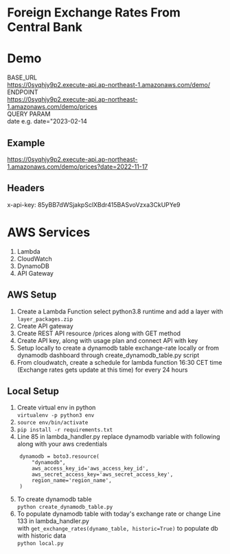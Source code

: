 # Foreign Exchange Rates From Central Bank

# Demo

BASE_URL<br>
https://0syqhjy9p2.execute-api.ap-northeast-1.amazonaws.com/demo/<br>
ENDPOINT<br>
https://0syqhjy9p2.execute-api.ap-northeast-1.amazonaws.com/demo/prices<br>
QUERY PARAM<br>
date e.g. date="2023-02-14<br>

## Example
https://0syqhjy9p2.execute-api.ap-northeast-1.amazonaws.com/demo/prices?date=2022-11-17
## Headers
x-api-key: 85yBB7dWSjakpSclXBdr415BASvoVzxa3CkUPYe9

# AWS Services
1. Lambda
2. CloudWatch
2. DynamoDB
3. API Gateway

## AWS Setup
1. Create a Lambda Function select python3.8 runtime and add a layer with ```layer_packages.zip``` 
2. Create API gateway
3. Create REST API resource /prices along with GET method
4. Create API key, along with usage plan and connect API with key
5. Setup locally to create a dynamodb table exchange-rate locally or from dynamodb dashboard through create_dynamodb_table.py script
6. From cloudwatch, create a schedule for lambda function 16:30 CET time (Exchange rates gets update at this time) for every 24 hours 

## Local Setup
1. Create virtual env in python<br>
```virtualenv -p python3 env```
2. ```source env/bin/activate```
3. ```pip install -r requirements.txt```
4. Line 85 in lambda_handler.py replace dynamodb variable with following along with your aws credentials<br>
```
    dynamodb = boto3.resource(
        "dynamodb",
        aws_access_key_id='aws_access_key_id',
        aws_secret_access_key='aws_secret_access_key',
        region_name='region_name',
    )
```
5. To create dynamodb table<br>
```python create_dynamodb_table.py```
6. To populate dynamodb table with today's exchange rate or change Line 133 in lambda_handler.py <br>
with ```get_exchange_rates(dynamo_table, historic=True)``` to populate db with historic data<br>
```python local.py```

